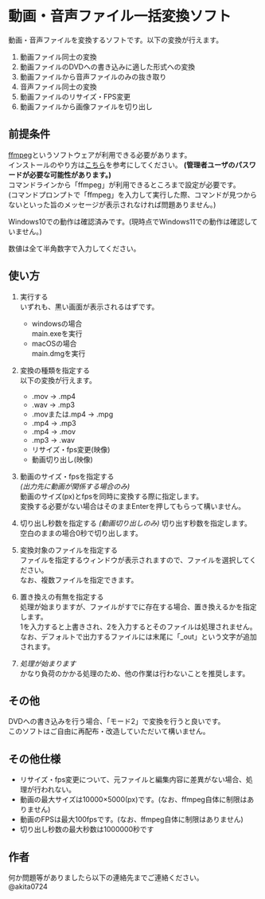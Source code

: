 # 動画・音声ファイル一括変換ソフト

動画・音声ファイルを変換するソフトです。以下の変換が行えます。  

1. 動画ファイル同士の変換
1. 動画ファイルのDVDへの書き込みに適した形式への変換
1. 動画ファイルから音声ファイルのみの抜き取り
1. 音声ファイル同士の変換
1. 動画ファイルのリサイズ・FPS変更
1. 動画ファイルから画像ファイルを切り出し

## 前提条件
[ffmpeg](https://ffmpeg.org/)というソフトウェアが利用できる必要があります。  
インストールのやり方は[こちら](https://fukatsu.tech/windows-ffmpeg)を参考にしてください。
**(管理者ユーザのパスワードが必要な可能性があります。)**  
コマンドラインから「ffmpeg」が利用できるところまで設定が必要です。  
(コマンドプロンプトで「ffmpeg」を入力して実行した際、コマンドが見つからないといった旨のメッセージが表示されなければ問題ありません。)

Windows10での動作は確認済みです。(現時点でWindows11での動作は確認していません。)

数値は全て半角数字で入力してください。

## 使い方
1. 実行する  
いずれも、黒い画面が表示されるはずです。
    - windowsの場合  
    main.exeを実行
    - macOSの場合  
    main.dmgを実行  
1. 変換の種類を指定する  
以下の変換が行えます。  
    - .mov → .mp4
    - .wav → .mp3
    - .movまたは.mp4 → .mpg
    - .mp4 → .mp3
    - .mp4 → .mov
    - .mp3 → .wav
    - リサイズ・fps変更(映像)
    - 動画切り出し(映像)

1. 動画のサイズ・fpsを指定する  
*(出力先に動画が関係する場合のみ)*  
動画のサイズ(px)とfpsを同時に変換する際に指定します。  
変換する必要がない場合はそのままEnterを押してもらって構いません。

1. 切り出し秒数を指定する
*(動画切り出しのみ)*
切り出す秒数を指定します。
空白のままの場合0秒で切り出します。

1. 変換対象のファイルを指定する  
ファイルを指定するウィンドウが表示されますので、ファイルを選択してください。  
なお、複数ファイルを指定できます。

1. 置き換えの有無を指定する  
処理が始まりますが、ファイルがすでに存在する場合、置き換えるかを指定します。  
1を入力すると上書きされ、2を入力するとそのファイルは処理されません。  
なお、デフォルトで出力するファイルには末尾に「_out」という文字が追加されます。

1. *処理が始まります*  
かなり負荷のかかる処理のため、他の作業は行わないことを推奨します。

## その他
DVDへの書き込みを行う場合、「モード2」で変換を行うと良いです。  
このソフトはご自由に再配布・改造していただいて構いません。

## その他仕様
- リサイズ・fps変更について、元ファイルと編集内容に差異がない場合、処理が行われない。
- 動画の最大サイズは10000×5000(px)です。(なお、ffmpeg自体に制限はありません)
- 動画のFPSは最大100fpsです。(なお、ffmpeg自体に制限はありません)
- 切り出し秒数の最大秒数は1000000秒です

## 作者
何か問題等がありましたら以下の連絡先までご連絡ください。  
@akita0724